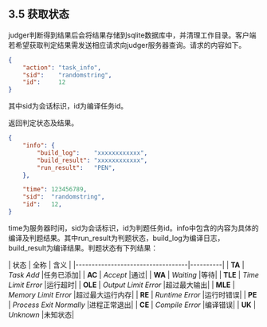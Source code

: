 ## 3.5 获取状态

judger判断得到结果后会将结果存储到sqlite数据库中，并清理工作目录。客户端若希望获取判定结果需发送相应请求向judger服务器查询。请求的内容如下。

```json
{
	"action": "task_info",
	"sid":    "randomstring",
	"id":     12
}
```

其中sid为会话标识，id为编译任务id。

返回判定状态及结果。

```json
{
	"info": {
		"build_log":    "xxxxxxxxxxxx",
		"build_result": "xxxxxxxxxxxx",
		"run_result":   "PEN",
	},

	"time": 123456789,
	"sid":  "randomstring",
	"id":   12,
}
```

time为服务器时间，sid为会话标识，id为判题任务id。info中包含的内容为具体的编译及判题结果。其中run_result为判题状态，build_log为编译日志，build_result为编译结果。判题状态有下列结果：

| 状态 | 全称 | 含义 |
|-----------------------------------|----------|
| **TA** | *Task Add*				|任务已添加|
| **AC** | *Accept*					|通过|
| **WA** | *Waiting*				|等待|
| **TLE** | *Time Limit Error*		|运行超时|
| **OLE** | *Output Limit Error*	|超过最大输出|
| **MLE** | *Memory Limit Error*	|超过最大运行内存|
| **RE** | *Runtime Error*			|运行时错误|
| **PE** | *Process Exit Normally*	|进程正常退出|
| **CE** | *Compile Error*			|编译错误|
| **UK** | *Unknown*				|未知状态|
